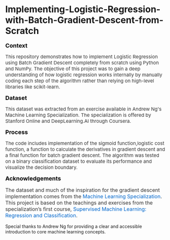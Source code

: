 # Implementing-Logistic-Regression-with-Batch-Gradient-Descent-from-Scratch

<span style="font-size: 18px; color: #000000; font-weight: bold;">Context</span>
<p style="font-size: 15px; color: #333333;"> This repository demonstrates how to implement Logistic Regression using Batch Gradient Descent completely from scratch using Python and NumPy. The objective of this project was to gain a deep understanding of how logistic regression works internally by manually coding each step of the algorithm rather than relying on high-level libraries like scikit-learn. </p>

<span style="font-size: 18px; color: #000000; font-weight: bold;">Dataset</span>
<p style="font-size: 15px; color: #333333;"> This dataset was extracted from an exercise available in Andrew Ng's Machine Learning Specialization. The specialization is offered by Stanford Online and DeepLearning.AI through Coursera. </p>

<span style="font-size: 18px; color: #000000; font-weight: bold;">Process</span>
<p style="font-size: 15px; color: #333333;"> The code includes implementation of the sigmoid function,logistic cost function, a function to calculate the derivatives in gradient descent and a final function for batch gradient descent. The algorithm was tested on a binary classification dataset to evaluate its performance and visualize the decision boundary. </p>

<span style="font-size: 18px; color: #000000; font-weight: bold;">Acknowledgements</span>
<p style="font-size: 16px; color: #333333;"> The dataset and much of the inspiration for the gradient descent implementation comes from the <a href="https://www.coursera.org/specializations/machine-learning-introduction" target="_blank" style="color: #0066cc; text-decoration: none;">Machine Learning Specialization</a>. This project is based on the teachings and exercises from the specialization’s first course, <a href="https://www.coursera.org/learn/machine-learning" target="_blank" style="color: #0066cc; text-decoration: none;"> Supervised Machine Learning: Regression and Classification</a>.
  
Special thanks to Andrew Ng for providing a clear and accessible introduction to core machine learning concepts.
</p>
